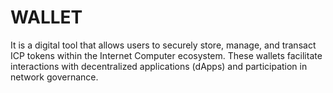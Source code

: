# WALLET
 It is a digital tool that allows users to securely store, manage, and transact ICP tokens within the Internet Computer ecosystem. These wallets facilitate interactions with decentralized applications (dApps) and participation in network governance.
